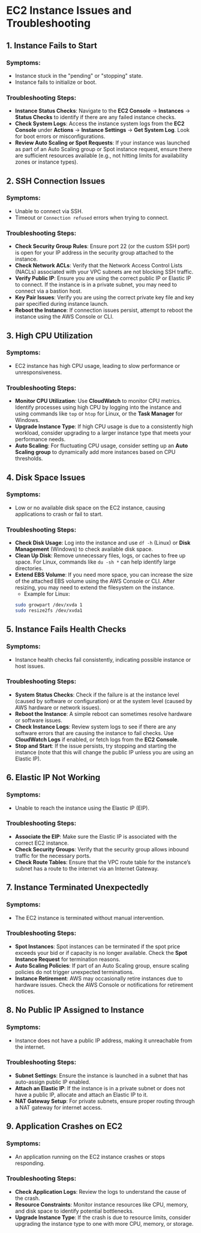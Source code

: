 # EC2 Instance Issues and Troubleshooting

## 1. Instance Fails to Start

### Symptoms:
- Instance stuck in the "pending" or "stopping" state.
- Instance fails to initialize or boot.

### Troubleshooting Steps:
- **Instance Status Checks**: Navigate to the **EC2 Console** → **Instances** → **Status Checks** to identify if there are any failed instance checks.
- **Check System Logs**: Access the instance system logs from the **EC2 Console** under **Actions** → **Instance Settings** → **Get System Log**. Look for boot errors or misconfigurations.
- **Review Auto Scaling or Spot Requests**: If your instance was launched as part of an Auto Scaling group or Spot instance request, ensure there are sufficient resources available (e.g., not hitting limits for availability zones or instance types).

## 2. SSH Connection Issues

### Symptoms:
- Unable to connect via SSH.
- Timeout or `Connection refused` errors when trying to connect.

### Troubleshooting Steps:
- **Check Security Group Rules**: Ensure port 22 (or the custom SSH port) is open for your IP address in the security group attached to the instance.
- **Check Network ACLs**: Verify that the Network Access Control Lists (NACLs) associated with your VPC subnets are not blocking SSH traffic.
- **Verify Public IP**: Ensure you are using the correct public IP or Elastic IP to connect. If the instance is in a private subnet, you may need to connect via a bastion host.
- **Key Pair Issues**: Verify you are using the correct private key file and key pair specified during instance launch.
- **Reboot the Instance**: If connection issues persist, attempt to reboot the instance using the AWS Console or CLI.

## 3. High CPU Utilization

### Symptoms:
- EC2 instance has high CPU usage, leading to slow performance or unresponsiveness.

### Troubleshooting Steps:
- **Monitor CPU Utilization**: Use **CloudWatch** to monitor CPU metrics. Identify processes using high CPU by logging into the instance and using commands like `top` or `htop` for Linux, or the **Task Manager** for Windows.
- **Upgrade Instance Type**: If high CPU usage is due to a consistently high workload, consider upgrading to a larger instance type that meets your performance needs.
- **Auto Scaling**: For fluctuating CPU usage, consider setting up an **Auto Scaling group** to dynamically add more instances based on CPU thresholds.

## 4. Disk Space Issues

### Symptoms:
- Low or no available disk space on the EC2 instance, causing applications to crash or fail to start.

### Troubleshooting Steps:
- **Check Disk Usage**: Log into the instance and use `df -h` (Linux) or **Disk Management** (Windows) to check available disk space.
- **Clean Up Disk**: Remove unnecessary files, logs, or caches to free up space. For Linux, commands like `du -sh *` can help identify large directories.
- **Extend EBS Volume**: If you need more space, you can increase the size of the attached EBS volume using the AWS Console or CLI. After resizing, you may need to extend the filesystem on the instance.
    - Example for Linux:
    ```bash
    sudo growpart /dev/xvda 1
    sudo resize2fs /dev/xvda1
    ```

## 5. Instance Fails Health Checks

### Symptoms:
- Instance health checks fail consistently, indicating possible instance or host issues.

### Troubleshooting Steps:
- **System Status Checks**: Check if the failure is at the instance level (caused by software or configuration) or at the system level (caused by AWS hardware or network issues).
- **Reboot the Instance**: A simple reboot can sometimes resolve hardware or software issues.
- **Check Instance Logs**: Review system logs to see if there are any software errors that are causing the instance to fail checks. Use **CloudWatch Logs** if enabled, or fetch logs from the **EC2 Console**.
- **Stop and Start**: If the issue persists, try stopping and starting the instance (note that this will change the public IP unless you are using an Elastic IP).

## 6. Elastic IP Not Working

### Symptoms:
- Unable to reach the instance using the Elastic IP (EIP).

### Troubleshooting Steps:
- **Associate the EIP**: Make sure the Elastic IP is associated with the correct EC2 instance.
- **Check Security Groups**: Verify that the security group allows inbound traffic for the necessary ports.
- **Check Route Tables**: Ensure that the VPC route table for the instance’s subnet has a route to the internet via an Internet Gateway.

## 7. Instance Terminated Unexpectedly

### Symptoms:
- The EC2 instance is terminated without manual intervention.

### Troubleshooting Steps:
- **Spot Instances**: Spot instances can be terminated if the spot price exceeds your bid or if capacity is no longer available. Check the **Spot Instance Request** for termination reasons.
- **Auto Scaling Policies**: If part of an Auto Scaling group, ensure scaling policies do not trigger unexpected terminations.
- **Instance Retirement**: AWS may occasionally retire instances due to hardware issues. Check the AWS Console or notifications for retirement notices.

## 8. No Public IP Assigned to Instance

### Symptoms:
- Instance does not have a public IP address, making it unreachable from the internet.

### Troubleshooting Steps:
- **Subnet Settings**: Ensure the instance is launched in a subnet that has auto-assign public IP enabled.
- **Attach an Elastic IP**: If the instance is in a private subnet or does not have a public IP, allocate and attach an Elastic IP to it.
- **NAT Gateway Setup**: For private subnets, ensure proper routing through a NAT gateway for internet access.

## 9. Application Crashes on EC2

### Symptoms:
- An application running on the EC2 instance crashes or stops responding.

### Troubleshooting Steps:
- **Check Application Logs**: Review the logs to understand the cause of the crash.
- **Resource Constraints**: Monitor instance resources like CPU, memory, and disk space to identify potential bottlenecks.
- **Upgrade Instance Type**: If the crash is due to resource limits, consider upgrading the instance type to one with more CPU, memory, or storage.
